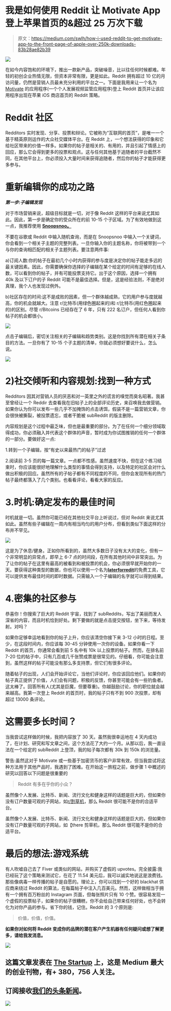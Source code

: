 # 我是如何使用 Reddit 让 Motivate App 登上苹果首页的&超过 25 万次下载

> 原文：<https://medium.com/swlh/how-i-used-reddit-to-get-motivate-app-to-the-front-page-of-apple-over-250k-downloads-83b28ae82b39>

![](img/bce20b6853252b0ce7962a9e99aee389.png)

在如今内容饱和的环境下，推出一款新产品，突破噪音，比以往任何时候都难。年轻的初创企业热情无限，但资本非常有限，更是如此。Reddit 拥有超过 10 亿的月访问量，仍然是营销人员最未充分利用的平台之一。下面是我用来让一个名为 [Motivate](http://getmotivateapp.com/) 的应用程序(一个个人发展视频监管应用程序)登上 Reddit 首页并让该应用程序出现在苹果 iOS 商店首页的 Reddit 策略。

# Reddit 社区

Redditors 实时发现、分享、投票和辩论。它被称为“互联网的首页”，是唯一一个基于精英原则运作的大众社交媒体平台。在 Reddit 上，一个想法获得的印象和它给社区带来的价值一样多。如果你的帖子是相关的、有用的，并且引起了情感上的回应，那么它会得到更多的投票和观点。这与任何其他基于追随者的平台截然不同，在其他平台上，你必须投入大量时间来获得追随者，然后你的帖子才能获得更多参与。

# 重新编辑你的成功之路

***第一步:子编辑发现***

对于市场营销来说，超级目标就是一切，对于像 Reddit 这样的平台来说尤其如此。因此，第一步是确定你的受众所在的前 10-15 个子区域。为了有效地做到这一点，我推荐使用 [**Snoopsnoo。**](https://snoopsnoo.com/)

不要在谷歌或 Reddit 中输入随机查询，而是在 Snoopsnoo 中输入一个关键词，你会看到一个相关子主题的完整列表。一旦你输入你的主题名称，你将被带到一个与你的查询相匹配的相关子主题列表。要注意两件事:

a)订阅人数:你的帖子在最初几个小时内获得的参与度是决定你的帖子能走多远的最关键因素。因此，你需要确保你选择的子编辑在某个给定的时间有足够的在线人数，可以看到你的帖子，并有可能投票支持它。出于这个原因，选择一个拥有 40k 及以下订户的子 Reddit 可能不是最佳选择。但是，这是经验法则，不是绝对真理，我个人也发现过例外。

b)社区存在的时间:这不是成败的因素，但一个群体越成熟，它的用户参与度就越高，你的机会就越大。注意 r/比特币(用绿色圈起来的)和 r/比特币(用红色圈起来的)的区别。尽管 r/Bitcoins 已经存在了 6 年，只有 222 名订户，但任何人看到你帖子的机会都很小。

![](img/da418a161ac42e9e1a086ac5aec5cf44.png)

点击子编辑后，密切关注相关的子编辑和趋势类别。这是你找到所有潜在相关子条目的方法。一旦你有了 10-15 个子主题的清单，你就必须想好要说什么，怎么说。

![](img/ddb22b4e30ea545d46fb9adafd29362c.png)

# 2)社交倾听和内容规划:找到一种方式

Redditors 因其对营销人员的厌恶和对一英里之外的谎言的嗅觉而臭名昭著。我甚至曾经让一个 Reddir 去查看我在旧帖子上的全部评论历史，来召唤我去做营销。如果你认为你可以发布一些几乎不加掩饰的点击诱饵，假装不是一篇营销文章，你会很快被撕裂，被投票遗忘，或者干脆被 subReddit 的版主删除。

内容规划是这个过程中最乏味，但也是最重要的部分。为了在任何一个细分领域取得成功，你必须融入并代表这个群体的声音，暂时成为你试图推销的任何一个群体的一部分。要做好这一点:

1.转到一个子编辑，按“有史以来最热门的帖子”过滤

2.阅读前 3-5 页的每一篇文章。一点都不性感。虽然速度不快，但在这个练习结束时，你应该能很好地理解什么类型的事情会得到支持，以及特定的社区会对什么做出积极的回应。虽然所有的子帖子都有不同程度的不同，但你会发现所有的热门帖子最终都落入了几个类别。也看看评论，看看大家的反应。

# 3.时机:确定发布的最佳时间

时机就是一切。虽然你可能已经在其他社交平台上听说过，但对 Reddit 来说尤其如此。虽然有些子编辑在一周内有相当均匀的用户分布，但看到类似下面这样的分布并不罕见。

![](img/a82389da48530bbb2401e86a1ff6f45b.png)

这是为了休息/健身。正如你所看到的，虽然大多数日子没有太大的变化，但有一个非常明显的异常点，即早上 6-7 点的时间段，在所有其他时间中非常突出。为了让你的帖子在这里有最高的被看到和被投票的机会，你必须很早就开始你的一天。要获得这种类型的数据，你也可以使用一个名为[**laterforredit**](https://dashboard.laterforreddit.com/analysis/)的免费工具，它可以提供发布最佳时间的即时数据。只需输入一个子编辑的名字就可以得到结果。

# 4.密集的社区参与

恭喜你！你搜索了巨大的 Reddit 宇宙，找到了 subReddits，写出了美丽而发人深省的内容，而且时机恰到好处。剩下要做的就是点击提交按钮，坐下来，等待发射。对吗？

如果你足够幸运地看到你的帖子上升，你应该清空你接下来 3-12 小时的日程。至少，在这段时间内，你应该每 30-45 分钟使用一次你的设备。如果你看一下 Reddit 的首页，你通常会看到前 5 名中有 10k 以上投票的帖子。然而，在排名前 7-20 位的帖子中，只有几百或几千张赞成票是很常见的。仔细看，你可能会注意到，虽然这样的帖子可能没有那么多支持票，但它们有很多评论。

随着帖子的出现，人们会开始评论它，当他们评论时，你应该回应他们。如果你的帖子真正提供了价值，人们会有问题，积极的反馈，你甚至可能会有一些钓鱼者。这太棒了。回答所有人(尤其是巨魔，但要尊重)。你越鼓励讨论，你的职位就会越来越高。我第一次登上 Reddit 的首页时，我的帖子只有不到 900 次投票，却有超过 13000 条评论。

# 这需要多长时间？

当我尝试这样做的时候，我把内容放了 30 天。虽然我很幸运地在 4 天内成功了，在计划、研究和写文章之间，这个方法花了大约一个月。从那以后，我一直设法在一个给定的 subReddit 上登顶，我的帖子每次都有 30k 到 150k 的浏览量。

警告:虽然这对于 Motivate 或一些基于加密货币的客户非常有效，但当我尝试将这种方法用于其他产品时，我遇到了困难。在开始这一旅程之前，做步骤 1 中概述的研究以回答以下问题是很重要的

> Reddit 有多在乎你的小众？

虽然像个人发展、比特币、新闻、流行文化和健身这样的话题是巨大的，但如果你没有订户数量可观的子网站，如[r/割草机](https://www.reddit.com/r/lawnmowers/)，那么 Reddit 很可能不是你的合适平台。

虽然像个人发展、比特币、新闻、流行文化和健身这样的话题是巨大的，但如果你没有订户数量可观的子网站，如【there 剪草机，那么 Reddit 很可能不是你的合适平台。

# 最后的想法:游戏系统

有人吹嘘自己去了 Fiver 或类似的网站，并购买了虚假的 upvotes。完全披露:我已经玩了这个策略来测试它，在花了 11.54 美元后，我可以诚实地说这是浪费钱。那些像病毒一样传播的帖子是自愿的。理论上，你可以找到一个好的 blackhat 供应商来绕过 Reddit 的算法，在每篇帖子中注入几百美元。然而，这样做相当于拥有一个拥有百万粉丝的 Instagram 页面，但每张照片只有 10 个赞。很容易发现一个虚假的投票帖子，如果你的帖子很糟糕，你不会给自己带来任何好处，也不会转化为对你产品的参与。省下你的钱，记住。Reddit 的 3 个原则是:

> 价值，价值，价值。

**如果你对如何将 Reddit 变成你的品牌的潜在客户产生机器有任何疑问或想了解更多，请给我发消息。**

[![](img/308a8d84fb9b2fab43d66c117fcc4bb4.png)](https://medium.com/swlh)

## 这篇文章发表在 [The Startup](https://medium.com/swlh) 上，这是 Medium 最大的创业刊物，有+ 380，756 人关注。

## 订阅接收[我们的头条新闻](http://growthsupply.com/the-startup-newsletter/)。

[![](img/b0164736ea17a63403e660de5dedf91a.png)](https://medium.com/swlh)